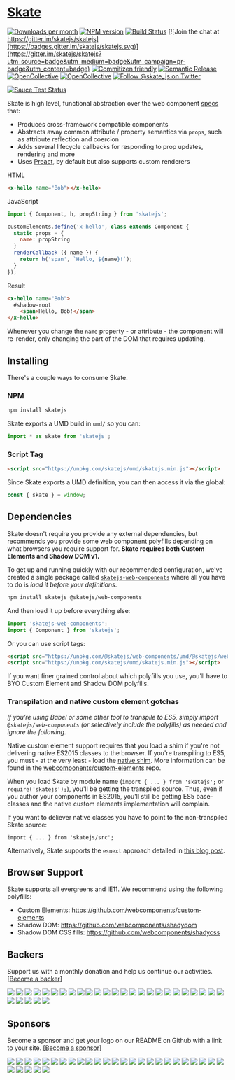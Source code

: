 # [Skate][gitbook]

[![Downloads per month](https://img.shields.io/npm/dm/skatejs.svg)](https://www.npmjs.com/package/skatejs)
[![NPM version](https://img.shields.io/npm/v/skatejs.svg)](https://www.npmjs.com/package/skatejs)
[![Build Status](https://travis-ci.org/skatejs/skatejs.svg?branch=master)](https://travis-ci.org/skatejs/skatejs)
[![Join the chat at https://gitter.im/skatejs/skatejs](https://badges.gitter.im/skatejs/skatejs.svg)](https://gitter.im/skatejs/skatejs?utm_source=badge&utm_medium=badge&utm_campaign=pr-badge&utm_content=badge)
[![Commitizen friendly](https://img.shields.io/badge/commitizen-friendly-brightgreen.svg)](http://commitizen.github.io/cz-cli/)
[![Semantic Release](https://img.shields.io/badge/semantic--release-%F0%9F%9A%80-ffffff.svg)](https://github.com/semantic-release/semantic-release)
[![OpenCollective](https://opencollective.com/skatejs/backers/badge.svg)](#backers)
[![OpenCollective](https://opencollective.com/skatejs/sponsors/badge.svg)](#sponsors)
[![Follow @skate_js on Twitter](https://img.shields.io/twitter/follow/skate_js.svg?style=social&label=@skate_js)](https://twitter.com/skate_js)

[![Sauce Test Status](https://saucelabs.com/browser-matrix/skatejs.svg)](https://saucelabs.com/u/skatejs)

Skate is high level, functional abstraction over the web component [specs](https://github.com/w3c/webcomponents) that:

- Produces cross-framework compatible components
- Abstracts away common attribute / property semantics via `props`, such as attribute reflection and coercion
- Adds several lifecycle callbacks for responding to prop updates, rendering and more
- Uses [Preact](https://github.com/developit/preact), by default but also supports custom renderers

HTML

```html
<x-hello name="Bob"></x-hello>
```

JavaScript

```js
import { Component, h, propString } from 'skatejs';

customElements.define('x-hello', class extends Component {
  static props = {
    name: propString
  }
  renderCallback ({ name }) {
    return h('span', `Hello, ${name}!`);
  }
});
```

Result

```html
<x-hello name="Bob">
  #shadow-root
    <span>Hello, Bob!</span>
</x-hello>
```

Whenever you change the `name` property - or attribute - the component will re-render, only changing the part of the DOM that requires updating.

## Installing

There's a couple ways to consume Skate.

### NPM

```sh
npm install skatejs
```

Skate exports a UMD build in `umd/` so you can:

```js
import * as skate from 'skatejs';
```

### Script Tag

```html
<script src="https://unpkg.com/skatejs/umd/skatejs.min.js"></script>
```

Since Skate exports a UMD definition, you can then access it via the global:

```js
const { skate } = window;
```

## Dependencies

Skate doesn't require you provide any external dependencies, but recommends you provide some web component polyfills depending on what browsers you require support for. **Skate requires both Custom Elements and Shadow DOM v1.**

To get up and running quickly with our recommended configuration, we've created a single package called [`skatejs-web-components`](https://github.com/skatejs/web-components) where all you have to do is *load it before your definitions*.

```sh
npm install skatejs @skatejs/web-components
```

And then load it up before everything else:

```js
import 'skatejs-web-components';
import { Component } from 'skatejs';
```

Or you can use script tags:

```html
<script src="https://unpkg.com/@skatejs/web-components/umd/@skatejs/web-components.min.js"></script>
<script src="https://unpkg.com/skatejs/umd/skatejs.min.js"></script>
```

If you want finer grained control about which polyfills you use, you'll have to BYO Custom Element and Shadow DOM polyfills.

### Transpilation and native custom element gotchas

*If you’re using Babel or some other tool to transpile to ES5, simply import `@skatejs/web-components` (or selectively include the polyfills) as needed and ignore the following.*

Native custom element support requires that you load a shim if you're not delivering native ES2015 classes to the browser. If you're transpiling to ES5, you must - at the very least - load the [native shim](https://github.com/webcomponents/custom-elements/blob/master/src/native-shim.js). More information can be found in the [webcomponents/custom-elements](https://github.com/webcomponents/custom-elements#known-issues) repo.

When you load Skate by module name (`import { ... } from 'skatejs';` or `require('skatejs');`), you'll be getting the transpiled source. Thus, even if you author your components in ES2015, you'll still be getting ES5 base-classes and the native custom elements implementation will complain.

If you want to deliever native classes you have to point to the non-transpiled Skate source:

```
import { ... } from 'skatejs/src';
```

Alternatively, Skate supports the `esnext` approach detailed in [this blog post](http://2ality.com/2017/06/pkg-esnext.html).

## Browser Support

Skate supports all evergreens and IE11. We recommend using the following polyfills:

- Custom Elements: https://github.com/webcomponents/custom-elements
- Shadow DOM: https://github.com/webcomponents/shadydom
- Shadow DOM CSS fills: https://github.com/webcomponents/shadycss

[gitbook]: https://skatejs.gitbooks.io/skatejs/content/

## Backers
Support us with a monthly donation and help us continue our activities. [[Become a backer](https://opencollective.com/skatejs#backer)]

<a href="https://opencollective.com/skatejs/backer/0/website" target="_blank"><img src="https://opencollective.com/skatejs/backer/0/avatar.svg"></a>
<a href="https://opencollective.com/skatejs/backer/1/website" target="_blank"><img src="https://opencollective.com/skatejs/backer/1/avatar.svg"></a>
<a href="https://opencollective.com/skatejs/backer/2/website" target="_blank"><img src="https://opencollective.com/skatejs/backer/2/avatar.svg"></a>
<a href="https://opencollective.com/skatejs/backer/3/website" target="_blank"><img src="https://opencollective.com/skatejs/backer/3/avatar.svg"></a>
<a href="https://opencollective.com/skatejs/backer/4/website" target="_blank"><img src="https://opencollective.com/skatejs/backer/4/avatar.svg"></a>
<a href="https://opencollective.com/skatejs/backer/5/website" target="_blank"><img src="https://opencollective.com/skatejs/backer/5/avatar.svg"></a>
<a href="https://opencollective.com/skatejs/backer/6/website" target="_blank"><img src="https://opencollective.com/skatejs/backer/6/avatar.svg"></a>
<a href="https://opencollective.com/skatejs/backer/7/website" target="_blank"><img src="https://opencollective.com/skatejs/backer/7/avatar.svg"></a>
<a href="https://opencollective.com/skatejs/backer/8/website" target="_blank"><img src="https://opencollective.com/skatejs/backer/8/avatar.svg"></a>
<a href="https://opencollective.com/skatejs/backer/9/website" target="_blank"><img src="https://opencollective.com/skatejs/backer/9/avatar.svg"></a>
<a href="https://opencollective.com/skatejs/backer/10/website" target="_blank"><img src="https://opencollective.com/skatejs/backer/10/avatar.svg"></a>
<a href="https://opencollective.com/skatejs/backer/11/website" target="_blank"><img src="https://opencollective.com/skatejs/backer/11/avatar.svg"></a>
<a href="https://opencollective.com/skatejs/backer/12/website" target="_blank"><img src="https://opencollective.com/skatejs/backer/12/avatar.svg"></a>
<a href="https://opencollective.com/skatejs/backer/13/website" target="_blank"><img src="https://opencollective.com/skatejs/backer/13/avatar.svg"></a>
<a href="https://opencollective.com/skatejs/backer/14/website" target="_blank"><img src="https://opencollective.com/skatejs/backer/14/avatar.svg"></a>
<a href="https://opencollective.com/skatejs/backer/15/website" target="_blank"><img src="https://opencollective.com/skatejs/backer/15/avatar.svg"></a>
<a href="https://opencollective.com/skatejs/backer/16/website" target="_blank"><img src="https://opencollective.com/skatejs/backer/16/avatar.svg"></a>
<a href="https://opencollective.com/skatejs/backer/17/website" target="_blank"><img src="https://opencollective.com/skatejs/backer/17/avatar.svg"></a>
<a href="https://opencollective.com/skatejs/backer/18/website" target="_blank"><img src="https://opencollective.com/skatejs/backer/18/avatar.svg"></a>
<a href="https://opencollective.com/skatejs/backer/19/website" target="_blank"><img src="https://opencollective.com/skatejs/backer/19/avatar.svg"></a>
<a href="https://opencollective.com/skatejs/backer/20/website" target="_blank"><img src="https://opencollective.com/skatejs/backer/20/avatar.svg"></a>
<a href="https://opencollective.com/skatejs/backer/21/website" target="_blank"><img src="https://opencollective.com/skatejs/backer/21/avatar.svg"></a>
<a href="https://opencollective.com/skatejs/backer/22/website" target="_blank"><img src="https://opencollective.com/skatejs/backer/22/avatar.svg"></a>
<a href="https://opencollective.com/skatejs/backer/23/website" target="_blank"><img src="https://opencollective.com/skatejs/backer/23/avatar.svg"></a>
<a href="https://opencollective.com/skatejs/backer/24/website" target="_blank"><img src="https://opencollective.com/skatejs/backer/24/avatar.svg"></a>
<a href="https://opencollective.com/skatejs/backer/25/website" target="_blank"><img src="https://opencollective.com/skatejs/backer/25/avatar.svg"></a>
<a href="https://opencollective.com/skatejs/backer/26/website" target="_blank"><img src="https://opencollective.com/skatejs/backer/26/avatar.svg"></a>
<a href="https://opencollective.com/skatejs/backer/27/website" target="_blank"><img src="https://opencollective.com/skatejs/backer/27/avatar.svg"></a>
<a href="https://opencollective.com/skatejs/backer/28/website" target="_blank"><img src="https://opencollective.com/skatejs/backer/28/avatar.svg"></a>
<a href="https://opencollective.com/skatejs/backer/29/website" target="_blank"><img src="https://opencollective.com/skatejs/backer/29/avatar.svg"></a>

## Sponsors
Become a sponsor and get your logo on our README on Github with a link to your site. [[Become a sponsor](https://opencollective.com/skatejs#sponsor)]

<a href="https://opencollective.com/skatejs/sponsor/0/website" target="_blank"><img src="https://opencollective.com/skatejs/sponsor/0/avatar.svg"></a>
<a href="https://opencollective.com/skatejs/sponsor/1/website" target="_blank"><img src="https://opencollective.com/skatejs/sponsor/1/avatar.svg"></a>
<a href="https://opencollective.com/skatejs/sponsor/2/website" target="_blank"><img src="https://opencollective.com/skatejs/sponsor/2/avatar.svg"></a>
<a href="https://opencollective.com/skatejs/sponsor/3/website" target="_blank"><img src="https://opencollective.com/skatejs/sponsor/3/avatar.svg"></a>
<a href="https://opencollective.com/skatejs/sponsor/4/website" target="_blank"><img src="https://opencollective.com/skatejs/sponsor/4/avatar.svg"></a>
<a href="https://opencollective.com/skatejs/sponsor/5/website" target="_blank"><img src="https://opencollective.com/skatejs/sponsor/5/avatar.svg"></a>
<a href="https://opencollective.com/skatejs/sponsor/6/website" target="_blank"><img src="https://opencollective.com/skatejs/sponsor/6/avatar.svg"></a>
<a href="https://opencollective.com/skatejs/sponsor/7/website" target="_blank"><img src="https://opencollective.com/skatejs/sponsor/7/avatar.svg"></a>
<a href="https://opencollective.com/skatejs/sponsor/8/website" target="_blank"><img src="https://opencollective.com/skatejs/sponsor/8/avatar.svg"></a>
<a href="https://opencollective.com/skatejs/sponsor/9/website" target="_blank"><img src="https://opencollective.com/skatejs/sponsor/9/avatar.svg"></a>
<a href="https://opencollective.com/skatejs/sponsor/10/website" target="_blank"><img src="https://opencollective.com/skatejs/sponsor/10/avatar.svg"></a>
<a href="https://opencollective.com/skatejs/sponsor/11/website" target="_blank"><img src="https://opencollective.com/skatejs/sponsor/11/avatar.svg"></a>
<a href="https://opencollective.com/skatejs/sponsor/12/website" target="_blank"><img src="https://opencollective.com/skatejs/sponsor/12/avatar.svg"></a>
<a href="https://opencollective.com/skatejs/sponsor/13/website" target="_blank"><img src="https://opencollective.com/skatejs/sponsor/13/avatar.svg"></a>
<a href="https://opencollective.com/skatejs/sponsor/14/website" target="_blank"><img src="https://opencollective.com/skatejs/sponsor/14/avatar.svg"></a>
<a href="https://opencollective.com/skatejs/sponsor/15/website" target="_blank"><img src="https://opencollective.com/skatejs/sponsor/15/avatar.svg"></a>
<a href="https://opencollective.com/skatejs/sponsor/16/website" target="_blank"><img src="https://opencollective.com/skatejs/sponsor/16/avatar.svg"></a>
<a href="https://opencollective.com/skatejs/sponsor/17/website" target="_blank"><img src="https://opencollective.com/skatejs/sponsor/17/avatar.svg"></a>
<a href="https://opencollective.com/skatejs/sponsor/18/website" target="_blank"><img src="https://opencollective.com/skatejs/sponsor/18/avatar.svg"></a>
<a href="https://opencollective.com/skatejs/sponsor/19/website" target="_blank"><img src="https://opencollective.com/skatejs/sponsor/19/avatar.svg"></a>
<a href="https://opencollective.com/skatejs/sponsor/20/website" target="_blank"><img src="https://opencollective.com/skatejs/sponsor/20/avatar.svg"></a>
<a href="https://opencollective.com/skatejs/sponsor/21/website" target="_blank"><img src="https://opencollective.com/skatejs/sponsor/21/avatar.svg"></a>
<a href="https://opencollective.com/skatejs/sponsor/22/website" target="_blank"><img src="https://opencollective.com/skatejs/sponsor/22/avatar.svg"></a>
<a href="https://opencollective.com/skatejs/sponsor/23/website" target="_blank"><img src="https://opencollective.com/skatejs/sponsor/23/avatar.svg"></a>
<a href="https://opencollective.com/skatejs/sponsor/24/website" target="_blank"><img src="https://opencollective.com/skatejs/sponsor/24/avatar.svg"></a>
<a href="https://opencollective.com/skatejs/sponsor/25/website" target="_blank"><img src="https://opencollective.com/skatejs/sponsor/25/avatar.svg"></a>
<a href="https://opencollective.com/skatejs/sponsor/26/website" target="_blank"><img src="https://opencollective.com/skatejs/sponsor/26/avatar.svg"></a>
<a href="https://opencollective.com/skatejs/sponsor/27/website" target="_blank"><img src="https://opencollective.com/skatejs/sponsor/27/avatar.svg"></a>
<a href="https://opencollective.com/skatejs/sponsor/28/website" target="_blank"><img src="https://opencollective.com/skatejs/sponsor/28/avatar.svg"></a>
<a href="https://opencollective.com/skatejs/sponsor/29/website" target="_blank"><img src="https://opencollective.com/skatejs/sponsor/29/avatar.svg"></a>
